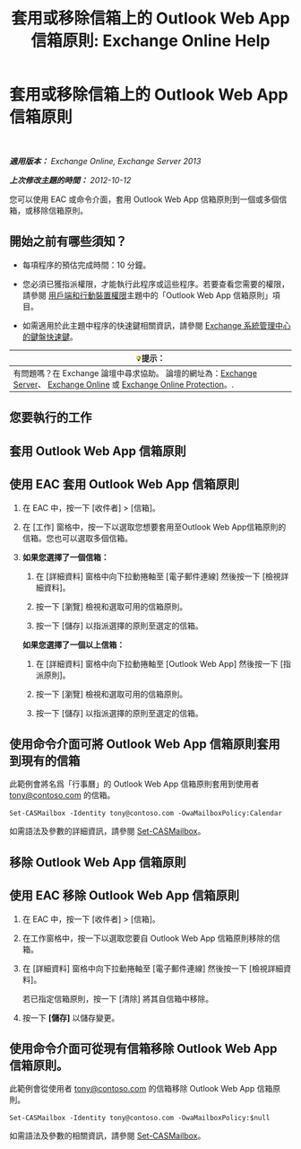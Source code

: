 ﻿---
title: '套用或移除信箱上的 Outlook Web App 信箱原則: Exchange Online Help'
TOCTitle: 套用或移除信箱上的 Outlook Web App 信箱原則
ms:assetid: 51d8e269-b0d5-4bc7-9b3d-0460871e54fa
ms:mtpsurl: https://technet.microsoft.com/zh-tw/library/Dd876884(v=EXCHG.150)
ms:contentKeyID: 50473107
ms.date: 05/23/2018
mtps_version: v=EXCHG.150
ms.translationtype: MT
---

# 套用或移除信箱上的 Outlook Web App 信箱原則

 

_**適用版本：** Exchange Online, Exchange Server 2013_

_**上次修改主題的時間：** 2012-10-12_

您可以使用 EAC 或命令介面，套用 Outlook Web App 信箱原則到一個或多個信箱，或移除信箱原則。

## 開始之前有哪些須知？

  - 每項程序的預估完成時間：10 分鐘。

  - 您必須已獲指派權限，才能執行此程序或這些程序。若要查看您需要的權限，請參閱 [用戶端和行動裝置權限](clients-and-mobile-devices-permissions-exchange-2013-help.md)主題中的「Outlook Web App 信箱原則」項目。

  - 如需適用於此主題中程序的快速鍵相關資訊，請參閱 [Exchange 系統管理中心的鍵盤快速鍵](keyboard-shortcuts-in-the-exchange-admin-center-exchange-online-protection-help.md)。

<table>
<thead>
<tr class="header">
<th><img src="images/Bb124558.tip(EXCHG.150).gif" title="提示" alt="提示" />提示：</th>
</tr>
</thead>
<tbody>
<tr class="odd">
<td>有問題嗎？在 Exchange 論壇中尋求協助。 論壇的網址為：<a href="https://go.microsoft.com/fwlink/p/?linkid=60612">Exchange Server</a>、 <a href="https://go.microsoft.com/fwlink/p/?linkid=267542">Exchange Online</a> 或 <a href="https://go.microsoft.com/fwlink/p/?linkid=285351">Exchange Online Protection</a>。.</td>
</tr>
</tbody>
</table>


## 您要執行的工作

## 套用 Outlook Web App 信箱原則

## 使用 EAC 套用 Outlook Web App 信箱原則

1.  在 EAC 中，按一下 \[收件者\] \> \[信箱\]。

2.  在 \[工作\] 窗格中，按一下以選取您想要套用至Outlook Web App信箱原則的信箱。您也可以選取多個信箱。

3.  **如果您選擇了一個信箱：** 
    
    1.  在 \[詳細資料\] 窗格中向下拉動捲軸至 \[電子郵件連線\] 然後按一下 \[檢視詳細資料\]。
    
    2.  按一下 \[瀏覽\] 檢視和選取可用的信箱原則。
    
    3.  按一下 \[儲存\] 以指派選擇的原則至選定的信箱。
    
    **如果您選擇了一個以上信箱：** 
    
    1.  在 \[詳細資料\] 窗格中向下拉動捲軸至 \[Outlook Web App\] 然後按一下 \[指派原則\]。
    
    2.  按一下 \[瀏覽\] 檢視和選取可用的信箱原則。
    
    3.  按一下 \[儲存\] 以指派選擇的原則至選定的信箱。

## 使用命令介面可將 Outlook Web App 信箱原則套用到現有的信箱

此範例會將名爲「行事曆」的 Outlook Web App 信箱原則套用到使用者 tony@contoso.com 的信箱。

    Set-CASMailbox -Identity tony@contoso.com -OwaMailboxPolicy:Calendar

如需語法及參數的詳細資訊，請參閱 [Set-CASMailbox](https://technet.microsoft.com/zh-tw/library/bb125264\(v=exchg.150\))。

## 移除 Outlook Web App 信箱原則

## 使用 EAC 移除 Outlook Web App 信箱原則

1.  在 EAC 中，按一下 \[收件者\] \> \[信箱\]。

2.  在工作窗格中，按一下以選取您要自 Outlook Web App 信箱原則移除的信箱。

3.  在 \[詳細資料\] 窗格中向下拉動捲軸至 \[電子郵件連線\] 然後按一下 \[檢視詳細資料\]。
    
    若已指定信箱原則，按一下 \[清除\] 將其自信箱中移除。

4.  按一下 **\[儲存\]** 以儲存變更。

## 使用命令介面可從現有信箱移除 Outlook Web App 信箱原則。

此範例會從使用者 tony@contoso.com 的信箱移除 Outlook Web App 信箱原則。

    Set-CASMailbox -Identity tony@contoso.com -OwaMailboxPolicy:$null

如需語法及參數的相關資訊，請參閱 [Set-CASMailbox](https://technet.microsoft.com/zh-tw/library/bb125264\(v=exchg.150\))。

